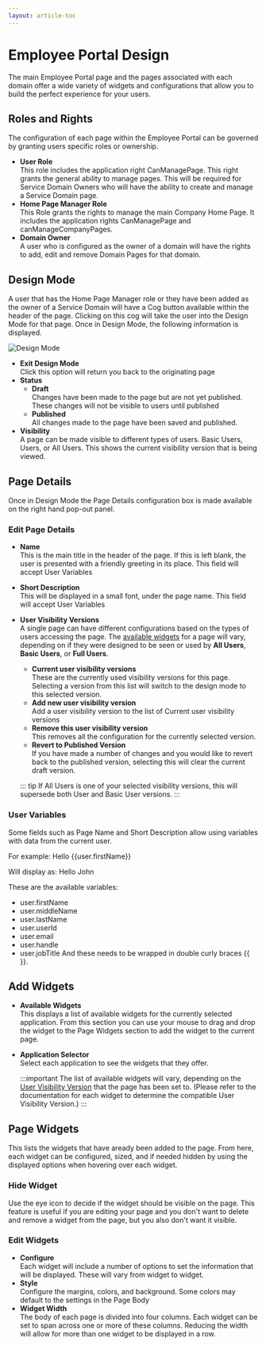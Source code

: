 ```yaml
---
layout: article-toc
---
```

# Employee Portal Design
The main Employee Portal page and the pages associated with each domain offer a wide variety of widgets and configurations that allow you to build the perfect experience for your users.

## Roles and Rights
The configuration of each page within the Employee Portal can be governed by granting users specific roles or ownership.

* **User Role**<br>This role includes the application right CanManagePage. This right grants the general ability to manage pages. This will be required for Service Domain Owners who will have the ability to create and manage a Service Domain page.
* **Home Page Manager Role**<br>This Role grants the rights to manage the main Company Home Page. It includes the application rights CanManagePage and canManageCompanyPages.
* **Domain Owner**<br>A user who is configured as the owner of a domain will have the rights to add, edit and remove Domain Pages for that domain.

## Design Mode
A user that has the Home Page Manager role or they have been added as the owner of a Service Domain will have a Cog button available within the header of the page. Clicking on this cog will take the user into the Design Mode for that page. Once in Design Mode, the following information is displayed.

![Design Mode](/_books/esp-config/images/employee-portal-design-mode.png)

* **Exit Design Mode**<br>Click this option will return you back to the originating page
* **Status**
    * **Draft**<br>Changes have been made to the page but are not yet published. These changes will not be visible to users until published
    * **Published**<br>All changes made to the page have been saved and published.
* **Visibility**<br>A page can be made visible to different types of users. Basic Users, Users, or All Users. This shows the current visibility version that is being viewed.
    
## Page Details
Once in Design Mode the Page Details configuration box is made available on the right hand pop-out panel.

### Edit Page Details
* **Name**<br>This is the main title in the header of the page. If this is left blank, the user is presented with a friendly greeting in its place.
This field will accept User Variables
* **Short Description**<br>This will be displayed in a small font, under the page name.
This field will accept User Variables
* **User Visibility Versions**<br>A single page can have different configurations based on the types of users accessing the page. The [available widgets](/esp-config/customize/employee-portal/employee-portal-design#add-widgets) for a page will vary, depending on if they were designed to be seen or used by **All Users**, **Basic Users**, or **Full Users**.  
    * **Current user visibility versions**<br>These are the currently used visibility versions for this page. Selecting a version from this list will switch to the design mode to this selected version.
    * **Add new user visibility version**<br>Add a user visibility version to the list of Current user visibility versions
    * **Remove this user visibility version**<br>This removes all the configuration for the currently selected version.
    * **Revert to Published Version**<br>If you have made a number of changes and you would like to revert back to the published version, selecting this will clear the current draft version.

    ::: tip
    If All Users is one of your selected visibility versions, this will supersede both User and Basic User versions.
    :::

### User Variables
Some fields such as Page Name and Short Description allow using variables with data from the current user.

For example: Hello {{user.firstName}}

Will display as: Hello John

These are the available variables:

* user.firstName
* user.middleName
* user.lastName
* user.userId
* user.email
* user.handle
* user.jobTitle
And these needs to be wrapped in double curly braces {{ }}.

## Add Widgets
* **Available Widgets**<br>This displays a list of available widgets for the currently selected application. From this section you can use your mouse to drag and drop the widget to the Page Widgets section to add the widget to the current page.
* **Application Selector**<br>Select each application to see the widgets that they offer.

    :::important
    The list of available widgets will vary, depending on the [User Visibility Version](/esp-config/customize/employee-portal/employee-portal-design#edit-page-details) that the page has been set to.  (Please refer to the documentation for each widget to determine the compatible User Visibility Version.)
    :::

## Page Widgets
This lists the widgets that have aready been added to the page.  From here, each widget can be configured, sized, and if needed hidden by using the displayed options when hovering over each widget.

### Hide Widget
Use the eye icon to decide if the widget should be visible on the page. This feature is useful if you are editing your page and you don't want to delete and remove a widget from the page, but you also don't want it visible.

### Edit Widgets
* **Configure**<br>Each widget will include a number of options to set the information that will be displayed. These will vary from widget to widget.
* **Style**<br>Configure the margins, colors, and background. Some colors may default to the settings in the Page Body
* **Widget Width**<br>The body of each page is divided into four columns. Each widget can be set to span across one or more of these columns. Reducing the width will allow for more than one widget to be displayed in a row.